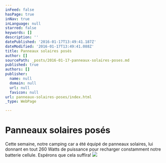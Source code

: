 ```yaml
---
inFeed: false
hasPage: true
inNav: true
inLanguage: null
starred: false
keywords: []
description: ''
datePublished: '2016-01-17T13:49:41.187Z'
dateModified: '2016-01-17T13:49:41.088Z'
title: Panneaux solaires posés
author: []
sourcePath: _posts/2016-01-17-panneaux-solaires-poses.md
published: true
authors: []
publisher:
  name: null
  domain: null
  url: null
  favicon: null
url: panneaux-solaires-poses/index.html
_type: WebPage

---
```

# Panneaux solaires posés

Cette semaine, notre camping car a été équipé de panneaux solaires, lui donnant en tout 260 Watts de puissance pour recharger constamment notre batterie cellule. Espérons que cela suffira!
![](https://the-grid-user-content.s3-us-west-2.amazonaws.com/08d69e6d-b23c-4f85-b5c1-cb435a20e58d.jpg)